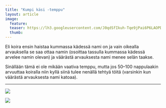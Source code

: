 ```yaml
---
title: "Kumpi käsi -temppu"
layout: article
image:
  feature:
  teaser: https://lh3.googleusercontent.com/J0qdSfIkuh-Tqe9jPai6P6LAOPDFGvT4ibmxqSWjJow=w245-h173-no
  thumb:
---
```


Eli koira ensin haistaa kummassa kädessä nami on ja vain oikealla arvauksella se saa ottaa namin (osoittaa tassulla kummassa kädessä arvelee namin olevan) ja väärästä arvauksesta nami menee selän taakse.

Sinällään tämä ei ole mikään vaativa temppu, mutta jos 50–100 nappulaakin arvuuttaa koiralla niin kyllä siinä tulee nenällä tehtyä töitä (varsinkin kun väärästä arvauksesta nami katoaa).

---

![](https://lh3.googleusercontent.com/qIartYR8_n5Oam6oASJMGgTspMb512pSNE9CPmS-rFg=w800)

![](https://lh3.googleusercontent.com/XhNLMCSmamL1-TCLRLbh1L1R6nTEGBvIKrFaPEWMr9U=w800)


